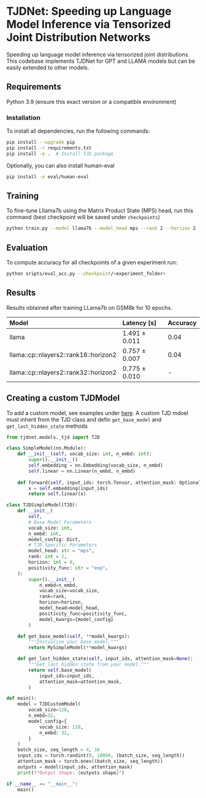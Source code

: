 # TJDNet: Speeding up Language Model Inference via Tensorized Joint Distribution Networks

Speeding up language model inference via tensorized joint distributions. This codebase implements TJDNet for GPT and LLAMA models but can be easily extended to other models.

## Requirements

Python 3.9 (ensure this exact version or a compatible environment)

### Installation 
To install all dependencies, run the following commands:
```bash
pip install --upgrade pip
pip install -r requirements.txt
pip install -e .  # Install TJD package
```

Optionally, you can also install human-eval
```bash
pip install -e eval/human-eval
```

## Training
To fine-tune Lllama7b using the Matrix Product State (MPS) head, run this command (best checkpoint will be saved under `checkpoints`)
```bash 
python train.py --model llama7b --model_head mps --rank 2 --horizon 2
```

## Evaluation
To compute accuracy for all checkpoints of a given experiment run:
```bash 
python sripts/eval_acc.py --checkpoint/<experiment_folder>
```

## Results

Results obtained after training LLama7b on GSM8k for 10 epochs.

| Model                                 | Latency [s]   | Accuracy      |                                                                                            
|:--------------------------------------|:--------------|:--------------|
| llama                                 | 1.491 ± 0.011 | 0.04 |
| llama::cp::nlayers2::rank16::horizon2 | 0.757 ± 0.007 | 0.04 |
| llama::cp::nlayers2::rank32::horizon2 | 0.775 ± 0.010 | - |

## Creating a custom TJDModel

To add a custom model, see examples under [here](/tjdnet/models/tjdgpt2.py). A custom TJD mdoel must inherit from the TJD class and defin `get_base_model` and `get_last_hidden_state` methods


```python
from tjdnet.models._tjd import TJD

class SimpleModel(nn.Module):
    def __init__(self, vocab_size: int, n_embd: int):
        super().__init__()
        self.embedding = nn.Embedding(vocab_size, n_embd)
        self.linear = nn.Linear(n_embd, n_embd)
        
    def forward(self, input_ids: torch.Tensor, attention_mask: Optional[torch.Tensor] = None):
        x = self.embedding(input_ids)
        return self.linear(x)

class TJDSimpleModel(TJD):
    def __init__(
        self,
        # Base Model Parameters
        vocab_size: int,
        n_embd: int,
        model_config: Dict,
        # TJD Specific Parameters
        model_head: str = "mps",
        rank: int = 2,
        horizon: int = 8,
        positivity_func: str = "exp",
    ):
        super().__init__(
            n_embd=n_embd,
            vocab_size=vocab_size,
            rank=rank,
            horizon=horizon,
            model_head=model_head,
            positivity_func=positivity_func,
            model_kwargs={model_config}
        )

    def get_base_model(self, **model_kwargs):
        """Initialize your base model."""
        return MySimpleModel(**model_kwargs)

    def get_last_hidden_state(self, input_ids, attention_mask=None):
        """Get last hidden state from your model."""
        return self.base_model(
            input_ids=input_ids,
            attention_mask=attention_mask,
        )

def main():
    model = TJDCustomModel(
        vocab_size=128, 
        n_embd=32, 
        model_config={
            vocab_size: 128, 
            n_embd: 32, 
        }
    )
    batch_size, seq_length = 4, 16
    input_ids = torch.randint(0, 10000, (batch_size, seq_length))
    attention_mask = torch.ones((batch_size, seq_length))
    outputs = model(input_ids, attention_mask)
    print(f"Output shape: {outputs.shape}")

if __name__ == "__main__":
    main()
```



<!-- 
## Evaluation
To evaluate on HumanEval, run the following commands

1. Generate completetions (will be saved to samples.jsonl)
    ```
    python eval/generate_completions.py --ckpt checkpoints/<checkpoint directory name>
    ```
2. Evaluate completetions
    ```
    python eval/human-eval/human_eval/evaluate_functional_correctness.py samples.jsonl
    ```

## Visualization
1. Generate completetions (will be saved to samples.jsonl)
    ```
    python eval/generate_completions.py --dev --ckpt checkpoints/<checkpoint directory name>
    ```

2. Visualize a code completion sample
    ```
    python eval/visualize.py samples.jsonl
    ``` -->
